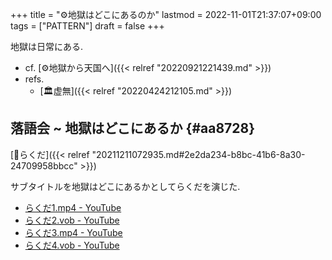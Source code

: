 +++
title = "⚙地獄はどこにあるのか"
lastmod = 2022-11-01T21:37:07+09:00
tags = ["PATTERN"]
draft = false
+++

地獄は日常にある.

-   cf. [⚙地獄から天国へ]({{< relref "20220921221439.md" >}})
-   refs.
    -   [🏛虚無]({{< relref "20220424212105.md" >}})


## 落語会 ~ 地獄はどこにあるか {#aa8728}

[📝らくだ]({{< relref "20211211072935.md#2e2da234-b8bc-41b6-8a30-24709958bbcc" >}})

サブタイトルを地獄はどこにあるかとしてらくだを演じた.

-   [らくだ1.mp4 - YouTube](https://www.youtube.com/watch?v=Iw0RDJp1etE)
-   [らくだ2.vob - YouTube](https://www.youtube.com/watch?v=AH6Ortvpb9I)
-   [らくだ3.mp4 - YouTube](https://www.youtube.com/watch?v=Qbqr9trKS_0)
-   [らくだ4.vob - YouTube](https://www.youtube.com/watch?v=33-L0UKjwMU)
